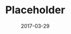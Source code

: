 ---
layout: post
title: Placeholder
image: https://via.placeholder.com/1000x600
caption: Lorem ipsum dolor sit amet, consectetur adipiscing elit. 
date: 2017-03-29
tags: []
---